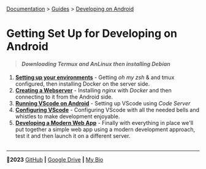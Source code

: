 [Documentation](#) > [Guides](#) > [Developing on Android](#)

# Getting Set Up for Developing on Android

> #### *Downloading Termux and AnLinux then installing Debian*

1. [__Setting up your environments__](#) - Getting *oh my zsh* & and tmux configured, then installing Docker on the server side. 
2. [__Creating a Webserver__](#) - Installing *nginx* with *Docker* and then connecting to it from the Android side.
3. [__Running VScode on Android__](#) - Setting up VScode using *Code Server*
4. [__Configuring VScode__](#) - Configuring VScode with all the needed bells and whistles to make development enjoyable.
5. [__Developing a Modern Web App__](#) - Finally with everything in place we'll put together a simple web app using a modern development approach, test it and then launch it on a different server.

## 

***

🤍**2023** [GitHub](https://github.com/8rents?tab=repositories) **|** [Google Drive](https://bit.ly/brent-gd) **|** [My Bio](https://my.bio/8rents)
